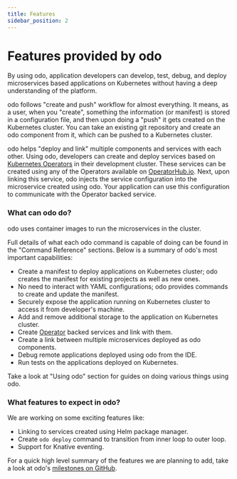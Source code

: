 ```yaml
---
title: Features
sidebar_position: 2
---
```


# Features provided by odo

By using odo, application developers can develop, test, debug, and deploy microservices based applications on Kubernetes without having a deep understanding of the platform.

odo follows "create and push" workflow for almost everything. It means, as a user, when you "create", something the information (or manifest) is stored in a configuration file, and then upon doing a "push" it gets created  on the Kubernetes cluster. You can take an existing git repository and create an odo component from it, which can be pushed to a Kubernetes cluster.

odo helps "deploy and link" multiple components and services with each other. Using odo, developers can create and deploy services based on [Kubernetes Operators](https://github.com/operator-framework/) in their development cluster. These services can be created using any of the Operators available on [OperatorHub.io](https://operatorhub.io). Next, upon linking this service, odo injects the service configuration into the microservice created using odo. Your application can use this configuration to communicate with the Operator backed service.


### What can odo do?

odo uses container images to run the microservices in the cluster.

Full details of what each odo command is capable of doing can be found in the "Command Reference" sections.
Below is a summary of odo's most important capabilities:
* Create a manifest to deploy applications on Kubernetes cluster; odo creates the manifest for existing projects as well as new ones.
* No need to interact with YAML configurations; odo provides commands to create and update the manifest.
* Securely expose the application running on Kubernetes cluster to access it from developer's machine.
* Add and remove additional storage to the application on Kubernetes cluster.
* Create [Operator](https://github.com/operator-framework/) backed services and link with them.
* Create a link between multiple microservices deployed as odo components.
* Debug remote applications deployed using odo from the IDE.
* Run tests on the applications deployed on Kubernetes.

Take a look at "Using odo" section for guides on doing various things using odo.

### What features to expect in odo?

We are working on some exciting features like:
* Linking to services created using Helm package manager.
* Create `odo deploy` command to transition from inner loop to outer loop.
* Support for Knative eventing.

For a quick high level summary of the features we are planning to add, take a look at odo's [milestones on GitHub](https://github.com/redhat-developer/odo/milestones).